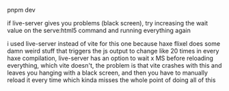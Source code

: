 pnpm dev

if live-server gives you problems (black screen), try increasing the wait value on the serve:html5 command and running everything again

i used live-server instead of vite for this one because haxe flixel does some damn weird stuff that triggers the js output to change like 20 times in every haxe compilation, live-server has an option to wait x MS before reloading everything, which vite doesn't, the problem is that vite crashes with this and leaves you hanging with a black screen, and then you have to manually reload it every time which kinda misses the whole point of doing all of this